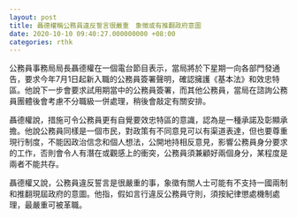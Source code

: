 ```yaml
---
layout: post
title: 聶德權稱公務員違反誓言很嚴重　象徵或有推翻政府意圖
date: 2020-10-10 09:40:27.000000000 +08:00
categories: rthk
---
```


公務員事務局局長聶德權在一個電台節目表示，當局將於下星期一向各部門發通告，要求今年7月1日起新入職的公務員簽署聲明，確認擁護《基本法》和效忠特區。他說下一步會要求試用期當中的公務員簽署，而其他公務員，當局在諮詢公務員團體後會考慮不分職級一併處理，稍後會敲定有關安排。

聶德權說，措施可令公務員更有自覺要效忠特區的意識，認為是一種承諾及彰顯承擔。他說公務員同樣是一個市民，對政策有不同意見可以有渠道表達，但也要尊重現行制度，不能因政治信念和個人想法，公開地持相反意見，影響公務員身分要求的工作，否則會令人有潛在或觀感上的衝突，公務員須兼顧好兩個身分，某程度是兩者不能共存。

聶德權又說，公務員違反誓言是很嚴重的事，象徵有關人士可能有不支持一國兩制和推翻現屆政府的意圖。他指，假如言行違反公務員守則，須按紀律懲處機制處理，最嚴重可被革職。
